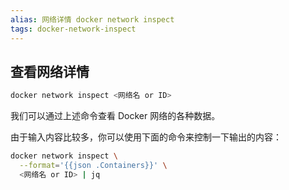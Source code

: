 ```yaml
---
alias: 网络详情 docker network inspect 
tags: docker-network-inspect 
---
```


## 查看网络详情

```bash
docker network inspect <网络名 or ID>
```

我们可以通过上述命令查看 Docker 网络的各种数据。

由于输入内容比较多，你可以使用下面的命令来控制一下输出的内容：

```sh
docker network inspect \
  --format='{{json .Containers}}' \
  <网络名 or ID> | jq
```

